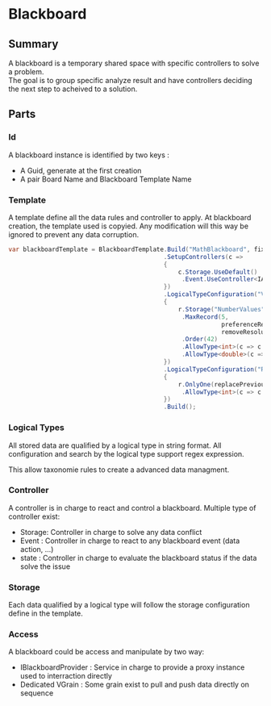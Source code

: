 Blackboard
====

## Summary

A blackboard is a temporary shared space with specific controllers to solve a problem. <br />
The goal is to group specific analyze result and have controllers deciding the next step to acheived to a solution.

## Parts

### Id

A blackboard instance is identified by two keys : 
- A Guid, generate at the first creation
- A pair Board Name and Blackboard Template Name

### Template

A template define all the data rules and controller to apply.
At blackboard creation, the template used is copyied.
Any modification will this way be ignored to prevent any data corruption.

```csharp
var blackboardTemplate = BlackboardTemplate.Build("MathBlackboard", fixUid: blackboardId)
                                           .SetupControllers(c =>
                                           {
                                               c.Storage.UseDefault()
                                                .Event.UseController<IAutoComputeEventController, AutoComputeBlackboardOptions>(new AutoComputeBlackboardOptions(sumSequenceId));
                                           })
                                           .LogicalTypeConfiguration("Val[a-zA-Z]+", cfg: r =>
                                           {
                                               r.Storage("NumberValues")
                                                .MaxRecord(5,
                                                           preferenceResolution: BlackboardProcessingResolutionLimitTypeEnum.KeepNewest,
                                                           removeResolution: BlackboardProcessingResolutionRemoveTypeEnum.Decommission)
                                                .Order(42)
                                                .AllowType<int>(c => c.Range(0, 50))
                                                .AllowType<double>(c => c.Range(0, 50.42));
                                           })
                                           .LogicalTypeConfiguration("Result", r =>
                                           {
                                               r.OnlyOne(replacePreviousOne: true)
                                                .AllowType<int>(c => c.Min(0));
                                           })
                                           .Build();
```

### Logical Types

All stored data are qualified by a logical type in string format.
All configuration and search by the logical type support regex expression.

This allow taxonomie rules to create a advanced data managment.

### Controller

A controller is in charge to react and control a blackboard.
Multiple type of controller exist:

- Storage: Controller in charge to solve any data conflict
- Event : Controller in charge to react to any blackboard event (data action, ...)
- state : Controller in charge to evaluate the blackboard status if the data solve the issue

### Storage

Each data qualified by a logical type will follow the storage configuration define in the template.

### Access

A blackboard could be access and manipulate by two way:
- IBlackboardProvider : Service in charge to provide a proxy instance used to interraction directly
- Dedicated VGrain : Some grain exist to pull and push data directly on sequence
